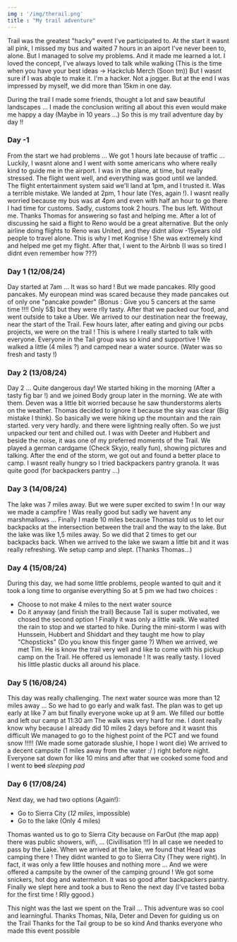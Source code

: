 ```yaml
---
img : '/img/therail.png'
title : "My trail adventure"
---
```


Trail was the greatest "hacky" event I've participated to.
At the start it wasnt all pink, I missed my bus and waited 7 hours in an aiport I've never been to, alone.
But I managed to solve my problems. And it made me learned a lot.
I loved the concept, I've always loved to talk while walking (This is the time when you have your best ideas -> Hackclub Merch (Soon tm))
But I wasnt sure if I was abqle to make it. I'm a hacker. Not a jogger. But at the end I was impressed by myself, we did more than 15km in one day.

During the trail I made some friends, thought a lot and saw beautiful landscapes ...
I made the conclusion writing all about this even would make me happy a day (Maybe in 10 years ...)
So this is my trail adventure day by day !!

### Day -1

From the start we had problems ... We got 1 hours late because of traffic ... Luckily, I wasnt alone and I went with some americans who where really kind to guide me in the airport. I was in the plane, at time, but really stressed. 
The flight went well, and everything was good until we landed. The flight entertainment system said we'll land at 1pm, and I trusted it.
Was a terrible mistake. We landed at 2pm, 1 hour late (Yes, again !). I wasnt really worried because my bus was at 4pm and even with half an hour to go there I had time for customs. Sadly, customs took 2 hours. The bus left. Without me.
Thanks Thomas for answering so fast and helping me. After a lot of discussing he said a flight to Reno would be a great alternative. But the only airline doing flights to Reno was United, and they didnt allow -15years old people to travel alone.
This is why I met Kognise ! She was extremely kind and helped me get my flight. After that, I went to the Airbnb (I was so tired I didnt even remember how ???)

### Day 1 (12/08/24)

Day started at 7am ... It was so hard ! But we made pancakes. Rlly good pancakes. My european mind was scared because they made pancakes out of only one "pancake powder" (Bonus : Give you 5 cancers at the same time !!!! Only 5$) but they were rlly tasty. 
After that we packed our food, and went outside to take a Uber. 
We arrived to our destination near the freeway, near the start of the Trail.
Few hours later, after eating and giving our pcbs projects, we were on the trail !
This is where I really started to talk with everyone. Everyone in the Tail group was so kind and supportive !
We walked a little (4 miles ?) and camped near a water source. (Water was so fresh and tasty !) 

### Day 2 (13/08/24)

Day 2 ... Quite dangerous day! We started hiking in the morning (After a tasty fig bar !) and we joined Body group later in the morning. We ate with them. Deven was a little bit worried because he saw thunderstorms alerts on the weather. Thomas decided to ignore it because the sky was clear (Big mistake I think). So basically we were hiking up the mountain and the rain started. very very hardly. and there were lightning really often. So we just unpacked our tent and chilled out. I was with Deeter and Hubbert and beside the noise, it was one of my preferred moments of the Trail. We played a german cardgame (Check Skyjo, really fun), showing pictures and talking. After the end of the storm, we got out and found a better place to camp. I wasnt really hungry so I tried backpackers pantry granola. It was quite good (for backpackers pantry ...)

### Day 3 (14/08/24)

The lake was 7 miles away. But we were super excited to swim ! In our way we made a campfire ! Was really good but sadly we havent any marshmallows ... 
Finally I made 10 miles because Thomas told us to let our backpacks at the intersection between the trail and the way to the lake. But the lake was like 1,5 miles away. So we did that 2 times to get our backpacks back.
When we arrived to the lake we swam a little bit and it was really refreshing.
We setup camp and slept.
(Thanks Thomas...)

### Day 4 (15/08/24)

During this day, we had some little problems, people wanted to quit and it took a long time to organise everything
So at 5 pm we had two choices :
- Choose to not make 4 miles to the next water source
- Do it anyway (and finish the trail)
Because Tail is super motivated, we chosed the second option ! Finally it was only a little walk. 
We waited the rain to stop and we started to hike.
During the mini-storm I was with Hunssein, Hubbert and Shiddart and they taught me how to play "Chopsticks" (Do you know this finger game ?)
When we arrived, we met Tim. He is know the trail very well and like to come with his pickup camp on the Trail.
He offered us lemonade ! It was really tasty. I loved his little plastic ducks all around his place.

### Day 5 (16/08/24)

This day was really challenging. The next water source was more than 12 miles away ...
So we had to go early and walk fast. The plan was to get up early at like 7 am but finally everyone woke up at 9 am.
We filled our bottle and left our camp at 11:30 am
The walk was very hard for me. I dont really know why because I already did 10 miles 2 days before and it wasnt this difficult
We managed to go to the highest point of the PCT and we found snow !!!!! (We made some gatorade slushie, I hope I wont die)
We arrived to a decent campsite (1 miles away from the water :/ ) right before night.
Everyone sat down for like 10 mins and after that we cooked some food and I went to ~~bed~~ *sleeping pad*

### Day 6 (17/08/24)

Next day, we had two options (Again!):
- Go to Sierra City (*12 miles*, impossible)
- Go to the lake (Only 4 miles)

Thomas wanted us to go to Sierra City because on FarOut (the map app) there was public showers, wifi, ... (Civillisation !!!)
In all case we needed to pass by the Lake. When we arrived at the lake, we found that Head was camping there ! They didnt wanted to go to Sierra City (They were right). In fact, it was only a few little houses and nothing more ...
And we were offered a campsite by the owner of the camping ground ! We got some snickers, hot dog and watermelon. It was so good after backpackers pantry.
Finally we slept here and took a bus to Reno the next day (I've tasted boba for the first time ! Rlly ggood.)

This night was the last we spent on the Trail ...
This adventure was so cool and learningful.
Thanks Thomas, Nila, Deter and Deven for guiding us on the Trail
Thanks for the Tail group to be so kind
And thanks everyone who made this event possible
